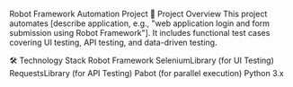  Robot Framework Automation Project
📌 Project Overview
This project automates [describe application, e.g., "web application login and form submission using Robot Framework"].
It includes functional test cases covering UI testing, API testing, and data-driven testing.

🛠 Technology Stack
Robot Framework
SeleniumLibrary (for UI Testing)
RequestsLibrary (for API Testing)
Pabot (for parallel execution)
Python 3.x